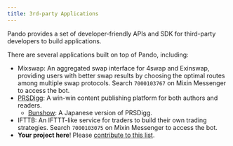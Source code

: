 ```yaml
---
title: 3rd-party Applications
---
```


Pando provides a set of developer-friendly APIs and SDK for third-party developers to build applications.

There are several applications built on top of Pando, including:

- Mixswap: An aggregated swap interface for 4swap and Exinswap, providing users with better swap results by choosing the optimal routes among multiple swap protocols. Search `7000103767` on Mixin Messenger to access the bot.
- [PRSDigg](https://prsdigg.com): A win-win content publishing platform for both authors and readers.
  - [Bunshow](https://bunshow.jp/): A Japanese version of PRSDigg.
- IFTTB: An IFTTT-like service for traders to build their own trading strategies. Search `7000103075` on Mixin Messenger to access the bot.
- **Your project here**! Please [contribute to this list](https://github.com/fox-one/docs.pando.im/tree/master/docs/3rd-party-apps/overview.md).